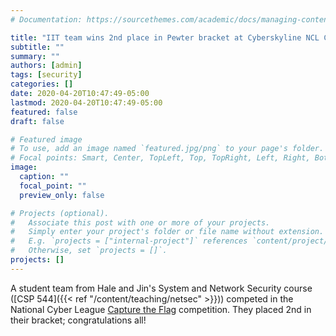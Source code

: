 ```yaml
---
# Documentation: https://sourcethemes.com/academic/docs/managing-content/

title: "IIT team wins 2nd place in Pewter bracket at Cyberskyline NCL CTF!"
subtitle: ""
summary: ""
authors: [admin]
tags: [security]
categories: []
date: 2020-04-20T10:47:49-05:00
lastmod: 2020-04-20T10:47:49-05:00
featured: false
draft: false

# Featured image
# To use, add an image named `featured.jpg/png` to your page's folder.
# Focal points: Smart, Center, TopLeft, Top, TopRight, Left, Right, BottomLeft, Bottom, BottomRight.
image:
  caption: ""
  focal_point: ""
  preview_only: false

# Projects (optional).
#   Associate this post with one or more of your projects.
#   Simply enter your project's folder or file name without extension.
#   E.g. `projects = ["internal-project"]` references `content/project/deep-learning/index.md`.
#   Otherwise, set `projects = []`.
projects: []
---
```


A student team from Hale and Jin's System and Network Security course ([CSP 544]({{< ref "/content/teaching/netsec" >}})) competed
in the National Cyber League [Capture the Flag](https://cyberskyline.com/events/ncl) competition. They placed
2nd in their bracket; congratulations all!
